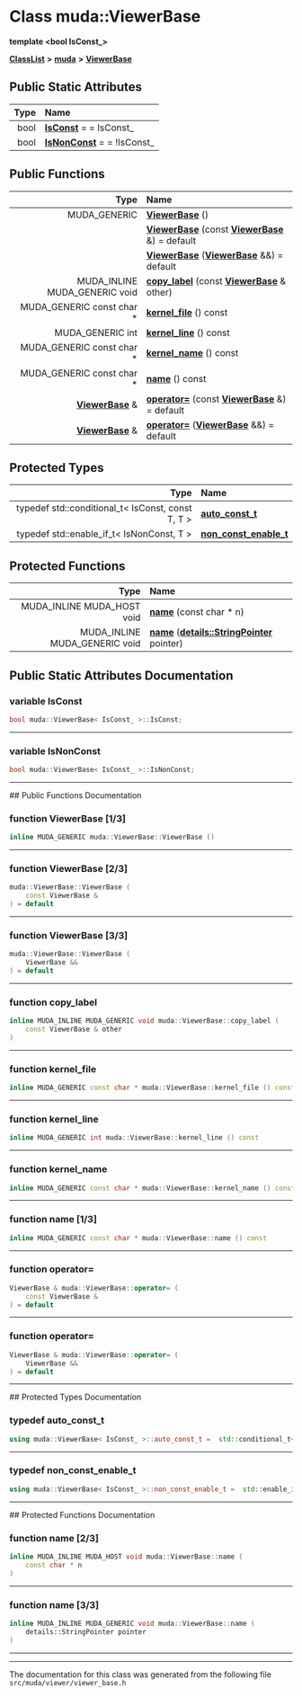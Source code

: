 

# Class muda::ViewerBase

**template &lt;bool IsConst\_&gt;**



[**ClassList**](annotated.md) **>** [**muda**](namespacemuda.md) **>** [**ViewerBase**](classmuda_1_1_viewer_base.md)




























## Public Static Attributes

| Type | Name |
| ---: | :--- |
|  bool | [**IsConst**](#variable-isconst)   = = IsConst\_<br> |
|  bool | [**IsNonConst**](#variable-isnonconst)   = = !IsConst\_<br> |














## Public Functions

| Type | Name |
| ---: | :--- |
|  MUDA\_GENERIC | [**ViewerBase**](#function-viewerbase-13) () <br> |
|   | [**ViewerBase**](#function-viewerbase-23) (const [**ViewerBase**](classmuda_1_1_viewer_base.md) &) = default<br> |
|   | [**ViewerBase**](#function-viewerbase-33) ([**ViewerBase**](classmuda_1_1_viewer_base.md) &&) = default<br> |
|  MUDA\_INLINE MUDA\_GENERIC void | [**copy\_label**](#function-copy_label) (const [**ViewerBase**](classmuda_1_1_viewer_base.md) & other) <br> |
|  MUDA\_GENERIC const char \* | [**kernel\_file**](#function-kernel_file) () const<br> |
|  MUDA\_GENERIC int | [**kernel\_line**](#function-kernel_line) () const<br> |
|  MUDA\_GENERIC const char \* | [**kernel\_name**](#function-kernel_name) () const<br> |
|  MUDA\_GENERIC const char \* | [**name**](#function-name-13) () const<br> |
|  [**ViewerBase**](classmuda_1_1_viewer_base.md) & | [**operator=**](#function-operator) (const [**ViewerBase**](classmuda_1_1_viewer_base.md) &) = default<br> |
|  [**ViewerBase**](classmuda_1_1_viewer_base.md) & | [**operator=**](#function-operator_1) ([**ViewerBase**](classmuda_1_1_viewer_base.md) &&) = default<br> |




## Protected Types

| Type | Name |
| ---: | :--- |
| typedef std::conditional\_t&lt; IsConst, const T, T &gt; | [**auto\_const\_t**](#typedef-auto_const_t)  <br> |
| typedef std::enable\_if\_t&lt; IsNonConst, T &gt; | [**non\_const\_enable\_t**](#typedef-non_const_enable_t)  <br> |




















## Protected Functions

| Type | Name |
| ---: | :--- |
|  MUDA\_INLINE MUDA\_HOST void | [**name**](#function-name-23) (const char \* n) <br> |
|  MUDA\_INLINE MUDA\_GENERIC void | [**name**](#function-name-33) ([**details::StringPointer**](classmuda_1_1details_1_1_string_pointer.md) pointer) <br> |




## Public Static Attributes Documentation




### variable IsConst 

```C++
bool muda::ViewerBase< IsConst_ >::IsConst;
```




<hr>



### variable IsNonConst 

```C++
bool muda::ViewerBase< IsConst_ >::IsNonConst;
```




<hr>
## Public Functions Documentation




### function ViewerBase [1/3]

```C++
inline MUDA_GENERIC muda::ViewerBase::ViewerBase () 
```




<hr>



### function ViewerBase [2/3]

```C++
muda::ViewerBase::ViewerBase (
    const ViewerBase &
) = default
```




<hr>



### function ViewerBase [3/3]

```C++
muda::ViewerBase::ViewerBase (
    ViewerBase &&
) = default
```




<hr>



### function copy\_label 

```C++
inline MUDA_INLINE MUDA_GENERIC void muda::ViewerBase::copy_label (
    const ViewerBase & other
) 
```




<hr>



### function kernel\_file 

```C++
inline MUDA_GENERIC const char * muda::ViewerBase::kernel_file () const
```




<hr>



### function kernel\_line 

```C++
inline MUDA_GENERIC int muda::ViewerBase::kernel_line () const
```




<hr>



### function kernel\_name 

```C++
inline MUDA_GENERIC const char * muda::ViewerBase::kernel_name () const
```




<hr>



### function name [1/3]

```C++
inline MUDA_GENERIC const char * muda::ViewerBase::name () const
```




<hr>



### function operator= 

```C++
ViewerBase & muda::ViewerBase::operator= (
    const ViewerBase &
) = default
```




<hr>



### function operator= 

```C++
ViewerBase & muda::ViewerBase::operator= (
    ViewerBase &&
) = default
```




<hr>
## Protected Types Documentation




### typedef auto\_const\_t 

```C++
using muda::ViewerBase< IsConst_ >::auto_const_t =  std::conditional_t<IsConst, const T, T>;
```




<hr>



### typedef non\_const\_enable\_t 

```C++
using muda::ViewerBase< IsConst_ >::non_const_enable_t =  std::enable_if_t<IsNonConst, T>;
```




<hr>
## Protected Functions Documentation




### function name [2/3]

```C++
inline MUDA_INLINE MUDA_HOST void muda::ViewerBase::name (
    const char * n
) 
```




<hr>



### function name [3/3]

```C++
inline MUDA_INLINE MUDA_GENERIC void muda::ViewerBase::name (
    details::StringPointer pointer
) 
```




<hr>

------------------------------
The documentation for this class was generated from the following file `src/muda/viewer/viewer_base.h`

